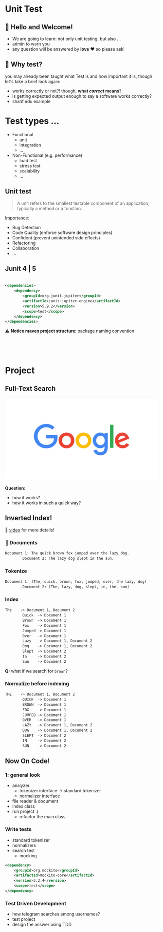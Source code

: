 # Unit Test

## 👋 Hello and Welcome!

- We are going to learn: not only unit testing, but also ...
- admin to warn you
- any question will be answered by **love** ❤️ so please ask!

## 🤔 Why test?

you may already been taught what Test is and how important it is, though let's take a brief look again:

- works correctly or not?! though, **what _correct_ means**?
- is getting expected output enough to say a software works correctly?
- sharif.edu example

# Test types ...

- Functional
    - unit
    - integration
    - ...
- Non-Functional (e.g. performance)
    - load test
    - stress test
    - scalability
    - ...

## Unit test

> A unit refers to the smallest testable component of an application, typically a method or a function.

Importance:

- Bug Detection
- Code Quality (enforce software design principles)
- Confident (prevent unintended side effects)
- Refactoring
- Collaboration
- ...

## Junit 4 | 5

```xml

<dependencies>
    <dependency>
        <groupId>org.junit.jupiter</groupId>
        <artifactId>junit-jupiter-engine</artifactId>
        <version>5.9.2</version>
        <scope>test</scope>
    </dependency>
</dependencies>
```

⚠️ **Notice maven project structure**: package naming convention

<br>
<br>
<br>

# Project

## Full-Text Search

![google animated logo](src/main/resources/Images/google.gif)

**Question:**

- how it works?
- how it works in such a quick way?

## Inverted Index!

🎥 [video](https://m.youtube.com/watch?v=Wf6HbY2PQDw) for more details!

### 📄 Documents

```dtd
Document 1: The quick brown fox jumped over the lazy dog.
        Document 2: The lazy dog slept in the sun.
```

### Tokenize

```dtd
Document 1: [The, quick, brown, fox, jumped, over, the lazy, dog]
        Document 2: [The, lazy, dog, slept, in, the, sun]
```

### Index

```dtd
The    -> Document 1, Document 2
        Quick  -> Document 1
        Brown  -> Document 1
        Fox    -> Document 1
        Jumped -> Document 1
        Over   -> Document 1
        Lazy   -> Document 1, Document 2
        Dog    -> Document 1, Document 2
        Slept  -> Document 2
        In     -> Document 2
        Sun    -> Document 2
```

**Q:** what if we search for `brown`?

### Normalize before indexing

```dtd
THE    -> Document 1, Document 2
        QUICK  -> Document 1
        BROWN  -> Document 1
        FOX    -> Document 1
        JUMPED -> Document 1
        OVER   -> Document 1
        LAZY   -> Document 1, Document 2
        DOG    -> Document 1, Document 2
        SLEPT  -> Document 2
        IN     -> Document 2
        SUN    -> Document 2
```

## Now On Code!

### 1: general look

- analyzer
    - tokenizer interface -> standard tokenizer
    - normalizer interface
- file reader & document
- index class
- run project :)
    - refactor the main class

### Write tests

- standard tokenizer
- normalizers
- search test
    - mocking

```xml
<dependency>
    <groupId>org.mockito</groupId>
    <artifactId>mockito-core</artifactId>
    <version>3.2.4</version>
    <scope>test</scope>
</dependency>
```

### Test Driven Development

- how telegram searches among usernames?
- test project
- design the answer using TDD
